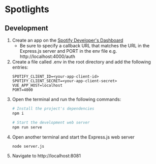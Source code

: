 # Spotlights

## Development
1. Create an app on the [Spotify Developer's Dashboard](https://developer.spotify.com/)
   - Be sure to specify a callback URL that matches the URL in the Express.js server and PORT in the env file e.g. http://localhost:4000/auth
2. Create a file called .env in the root directory and add the following entries:
    ```
    SPOTIFY_CLIENT_ID=<your-app-client-id>
    SPOTIFY_CLIENT_SECRET=<your-app-client-secret>
    VUE_APP_HOST=localhost
    PORT=4000
    ```
3. Open the terminal and run the following commands:
    ```bash
    # Install the project's dependencies
    npm i

    # Start the development web server
    npm run serve
    ```
4. Open another terminal and start the Express.js web server
    ```bash
    node server.js
    ```
5. Navigate to http://localhost:8081
